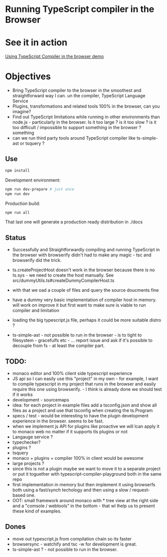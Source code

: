 # Running TypeScript compiler in the Browser

# See it in action

[Using TypeScript Compiler in the browser demo](https://cancerberosgx.github.io/typescript-in-the-browser/)

# Objectives

 * Bring TypeScript compiler to the browser in the smoothest and straightforward way I can. un the compiler, TypeScript Language Service
 * Plugins, transformations and related tools 100% in the browser, can you imagine?
 * Find out TypeScript limitations while running in other environments than node.js - particularly in the browser. Is it too large ? is it too slow ?  is it too difficult / impossible to support something in the browser ? something
 * can we run third party tools around TypeScript compiler like ts-simple-ast or tsquery ? 

## Use

```sh
npm install
```

Development environment: 

```sh
npm run dev-prepare # just once
npm run dev
```

Production build: 
```sh
npm run all
```

That last one will generate a production ready distribution in ./docs


## Status

 * Successfully and Straightforwardly compiling and running TypeScript in the browser with browserify  didn't had to make any magic - tsc and browserify did the trick.

 * ts.createProjectHost doesn't work in the browser because there is no ts.sys - we need to create the host manually. See src/dummyUtils.ts#createDummyCompilerHost.ts

 * with that we oad a couple of files and query the source doucments fine

 * have a dummy very basic implementation of compiler host in memory. will work on improve it but first want to make sure is viable to run compiler and limitation
  
 * loading the big typescript.js file, perhaps it could be more suitable distro ?

 * ts-simple-ast - not possible to run in the browser - is to tight to filesystem - gracefulfs etc - ... report issue and ask if it's possible to decouple from fs - at least the compiler part.


## TODO: 

 * monaco editor and 100% client side typescript experience
 * JS api so I can easily use this "project" in my own - for example, I want to compile typescript in my project that runs in the browser and easily require this one using browserify. - I think is already done we should test if it works
 * development - sourcemaps
 * idea: for each project in example files add a tsconfig.json and show all files as a project and use that tsconfig when creating the ts.Program
 * specs / test - would be interesting to have the plugin development experience in the browser. seems to be fast.
 * when we implement js API for plugins like proactive we will lcan apply it to monaco web no matter if it supports tls plugins or not
 * Langauge service ? 
 * typechecker? 
 * plugins ? 
 * tsquery
 * monaco + plugins + compiler 100% in client would be awesome
 * large projects ?
 * since this is not a plugin maybe we want to move it to a separate project or put it toguether with typescript-compiler-playground both in the same repo
 * first implementation in memory but then implement it using browserfs both using a fast/synch techology and then using  a slow / request-based one.
 * OOT: small framework around monaco with * tree view at the right side and a "comsole / webtools" in the bottom - that wl lhelp us to present these kind of examples. 

## Dones

 * move out typescript.js from compilation chain so its faster
 * browsersync - watchify and tsc -w for development is great.
 * ts-simple-ast ?  - not possible to run in the browser. 
